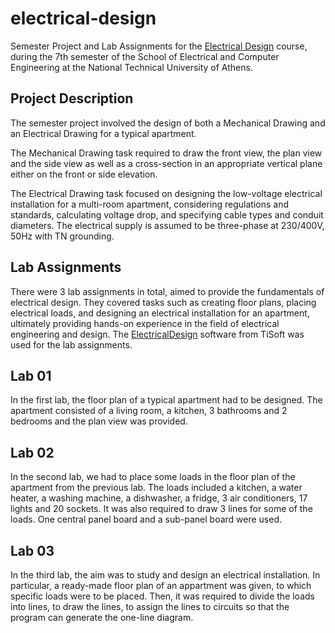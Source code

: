 # electrical-design

Semester Project and Lab Assignments for the [Electrical Design](https://www.ece.ntua.gr/en/undergraduate/courses/3035) course, during the 7th semester of the School of Electrical and Computer Engineering at the National Technical University of Athens.

## Project Description

The semester project involved the design of both a Mechanical Drawing and an Electrical Drawing for a typical apartment.

The Mechanical Drawing task required to draw the front view, the plan view and the side view as well as a cross-section in an appropriate vertical plane either on the front or side elevation.

The Electrical Drawing task focused on designing the low-voltage electrical installation for a multi-room apartment, considering regulations and standards, calculating voltage drop, and specifying cable types and conduit diameters. The electrical supply is assumed to be three-phase at 230/400V, 50Hz with TN grounding.

## Lab Assignments

There were 3 lab assignments in total, aimed to provide the fundamentals of electrical design. They covered tasks such as creating floor plans, placing electrical loads, and designing an electrical installation for an apartment, ultimately providing hands-on experience in the field of electrical engineering and design. The [ElectricalDesign](https://www.ti-soft.com/en/products/software/electricaldesign) software from TiSoft was used for the lab assignments.

## Lab 01

In the first lab, the floor plan of a typical apartment had to be designed. The apartment consisted of a living room, a kitchen, 3 bathrooms and 2 bedrooms and the plan view was provided.

## Lab 02

In the second lab, we had to place some loads in the floor plan of the apartment from the previous lab. The loads included a kitchen, a water heater, a washing machine, a dishwasher, a fridge, 3 air conditioners, 17 lights and 20 sockets. It was also required to draw 3 lines for some of the loads. One central panel board and a sub-panel board were used.

## Lab 03

In the third lab, the aim was to study and design an electrical installation. In particular, a ready-made floor plan of an appartment was given, to which specific loads were to be placed. Then, it was required to divide the loads into lines, to draw the lines, to assign the lines to circuits so that the program can generate the one-line diagram.
